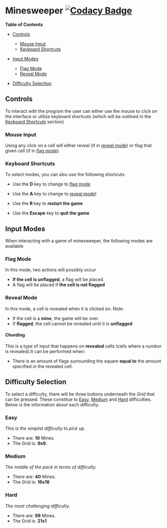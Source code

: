 # Minesweeper [![Codacy Badge](https://app.codacy.com/project/badge/Grade/1ba7472fd1c34d1f9e4b3a87427b5f8d)](https://app.codacy.com/gh/JohanKool3/SecondYearFlutterProject/dashboard?utm_source=gh&utm_medium=referral&utm_content=&utm_campaign=Badge_grade)
**Table of Contents**
-   [Controls](#controls)
    -   [Mouse Input](#mouse-input)
    -   [Keyboard Shortcuts](#keyboard-shortcuts)

- [Input Modes](#input-modes)
    -   [Flag Mode](#flag-mode)
    -   [Reveal Mode](#reveal-mode)

-   [Difficulty Selection](#difficulty-selection)

<a id="controls"></a>

## Controls
To interact with the program the user can either use the mouse to click on the interface or utilize keyboard shortcuts (which will be outlined in the [Keyboard Shortcuts](#keyboard-shortcuts) section)

<a id="mouse-input"></a>

### Mouse Input 
Using any click on a cell will either reveal (if in [reveal mode](#reveal-mode)) or flag that given cell (if in [flag mode](#flag-mode)).



<a id="keyboard-shortcuts"></a>

 ### Keyboard Shortcuts
 To select modes, you can also use the following shortcuts

 -   Use the **D** key to change to [flag mode](#flag-mode)

 -   Use the **A** key to change to [reveal mode](#reveal-mode))
 -   Use the **R** key to **restart the game**
 -   Use the **Escape** key to **quit the game**

<a id="input-modes"></a>

## Input Modes
When interacting with a game of minesweeper, the following modes are available

<a id="flag-mode"></a>

### Flag Mode
In this mode, two actions will possibly occur
-   **If the cell is unflagged**, a flag will be placed.
-   A flag will be placed if **the cell is not flagged**

<a id="reveal-mode"></a>

### Reveal Mode
In this mode, a cell is revealed when it is clicked on. Note:

-   If the cell is a **mine**, the game will be over.
-   If **flagged**, the cell cannot be revealed until it is **unflagged**

#### Chording
This is a type of input that happens on **revealed** cells (cells where a *number* is revealed).It can be performed when:
-   There is an amount of flags surrounding the square **equal to** the amount specified in the revealed cell.

<a id="difficulty-selection"></a>

## Difficulty Selection
To select a difficulty, there will be three buttons underneath the *Grid* that can be pressed. These constitue to [Easy](#easy), [Medium](#medium) and [Hard](#hard) difficulties. Below is the information about each difficulty.


<a id="easy"></a>

### Easy
*This is the simplist difficulty to pick up.*
-   There are: **10** Mines.
-   The Grid is: **9x9**.

<a id="medium"></a>

### Medium
*The middle of the pack in terms of difficulty.*
-   There are: **40** Mines.
-   The Grid is: **16x16**

<a id="hard"></a>

### Hard
*The most challenging difficulty.*
-   There are: **99** Mines.
-   The Grid is: **21x1**